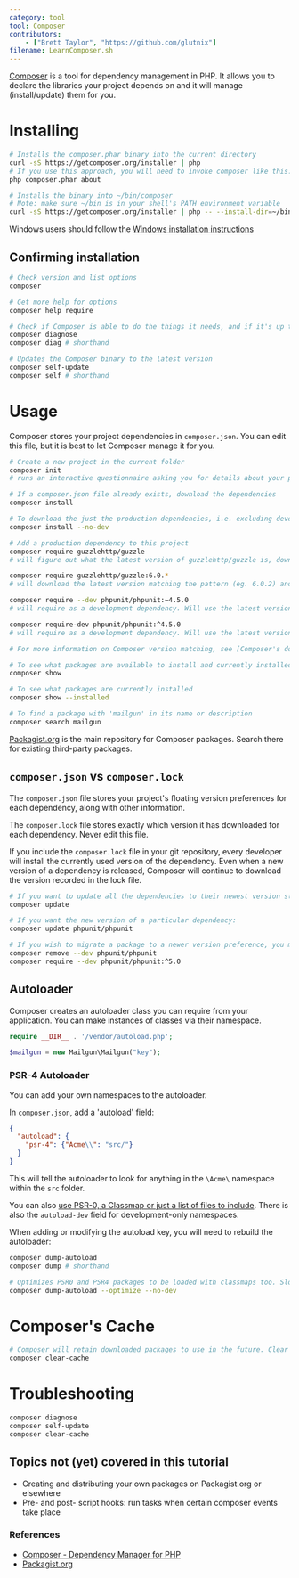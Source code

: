 ```yaml
---
category: tool
tool: Composer
contributors:
    - ["Brett Taylor", "https://github.com/glutnix"]
filename: LearnComposer.sh
---
```


[Composer](https://getcomposer.org/) is a tool for dependency management in PHP. It allows you to declare the libraries your project depends on and it will manage (install/update) them for you.

# Installing

```sh
# Installs the composer.phar binary into the current directory
curl -sS https://getcomposer.org/installer | php
# If you use this approach, you will need to invoke composer like this:
php composer.phar about

# Installs the binary into ~/bin/composer
# Note: make sure ~/bin is in your shell's PATH environment variable
curl -sS https://getcomposer.org/installer | php -- --install-dir=~/bin --filename=composer
```

Windows users should follow the [Windows installation instructions](https://getcomposer.org/doc/00-intro.md#installation-windows)

## Confirming installation

```sh
# Check version and list options
composer

# Get more help for options
composer help require

# Check if Composer is able to do the things it needs, and if it's up to date
composer diagnose
composer diag # shorthand

# Updates the Composer binary to the latest version
composer self-update
composer self # shorthand
```

# Usage

Composer stores your project dependencies in `composer.json`. You can edit this file, but it is best to let Composer manage it for you.

```sh
# Create a new project in the current folder
composer init
# runs an interactive questionnaire asking you for details about your project.  Leaving them blank is fine unless you are making other projects dependent on this one.

# If a composer.json file already exists, download the dependencies
composer install

# To download the just the production dependencies, i.e. excluding development dependencies
composer install --no-dev

# Add a production dependency to this project
composer require guzzlehttp/guzzle
# will figure out what the latest version of guzzlehttp/guzzle is, download it, and add the new dependency to composer.json's require field.

composer require guzzlehttp/guzzle:6.0.*
# will download the latest version matching the pattern (eg. 6.0.2) and add the dependency to composer.json's require field

composer require --dev phpunit/phpunit:~4.5.0
# will require as a development dependency. Will use the latest version >=4.5.0 and < 4.6.0

composer require-dev phpunit/phpunit:^4.5.0
# will require as a development dependency. Will use the latest version >=4.5.0 and < 5.0

# For more information on Composer version matching, see [Composer's documentation on Versions](https://getcomposer.org/doc/articles/versions.md) for more details

# To see what packages are available to install and currently installed
composer show

# To see what packages are currently installed
composer show --installed

# To find a package with 'mailgun' in its name or description
composer search mailgun
```

[Packagist.org](https://packagist.org/) is the main repository for Composer packages. Search there for existing third-party packages.

## `composer.json` vs `composer.lock`

The `composer.json` file stores your project's floating version preferences for each dependency, along with other information.

The `composer.lock` file stores exactly which version it has downloaded for each dependency. Never edit this file.

If you include the `composer.lock` file in your git repository, every developer will install the currently used version of the dependency. Even when a new version of a dependency is released, Composer will continue to download the version recorded in the lock file.

```sh
# If you want to update all the dependencies to their newest version still matching your version preferences
composer update

# If you want the new version of a particular dependency:
composer update phpunit/phpunit

# If you wish to migrate a package to a newer version preference, you may need to remove the older package and its dependencies first.
composer remove --dev phpunit/phpunit
composer require --dev phpunit/phpunit:^5.0
```

## Autoloader

Composer creates an autoloader class you can require from your application. You can make instances of classes via their namespace.

```php
require __DIR__ . '/vendor/autoload.php';

$mailgun = new Mailgun\Mailgun("key");
```

### PSR-4 Autoloader

You can add your own namespaces to the autoloader.

In `composer.json`, add a 'autoload' field:

```json
{
  "autoload": {
    "psr-4": {"Acme\\": "src/"}
  }
}
```

This will tell the autoloader to look for anything in the `\Acme\` namespace within the `src` folder.

You can also [use PSR-0, a Classmap or just a list of files to include](https://getcomposer.org/doc/04-schema.md#autoload). There is also the `autoload-dev` field for development-only namespaces.

When adding or modifying the autoload key, you will need to rebuild the autoloader:

```sh
composer dump-autoload
composer dump # shorthand

# Optimizes PSR0 and PSR4 packages to be loaded with classmaps too. Slow to run, but improves performance on production.
composer dump-autoload --optimize --no-dev
```

# Composer's Cache

```sh
# Composer will retain downloaded packages to use in the future. Clear it with:
composer clear-cache
```

# Troubleshooting

```sh
composer diagnose
composer self-update
composer clear-cache
```

## Topics not (yet) covered in this tutorial

* Creating and distributing your own packages on Packagist.org or elsewhere
* Pre- and post- script hooks: run tasks when certain composer events take place

### References

* [Composer - Dependency Manager for PHP](https://getcomposer.org/)
* [Packagist.org](https://packagist.org/)
